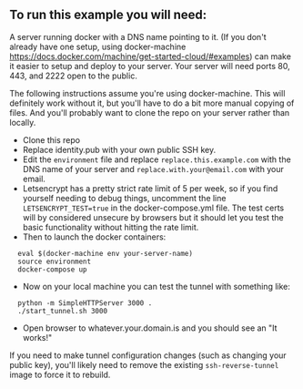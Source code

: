 
## To run this example you will need:

A server running docker with a DNS name pointing to it. (If you don't already have one setup, using docker-machine https://docs.docker.com/machine/get-started-cloud/#examples) can make it easier to setup and deploy to your server. Your server will need ports 80, 443, and 2222 open to the public.

The following instructions  assume you're using docker-machine. This will definitely work without it, but you'll have to do a bit more manual copying of files. And you'll probably want to clone the repo on your server rather than locally. 

- Clone this repo
- Replace identity.pub with your own public SSH key.
- Edit the `environment` file and replace `replace.this.example.com` with the DNS name of your server and `replace.with.your@email.com` with your email.
- Letsencrypt has a pretty strict rate limit of 5 per week, so if you find yourself needing to debug things, uncomment the line `LETSENCRYPT_TEST=true` in the  docker-compose.yml file. The test certs will by considered unsecure by browsers but it should let you test the basic functionality without hitting the rate limit.
- Then to launch the docker containers:
```
  eval $(docker-machine env your-server-name)
  source environment
  docker-compose up
```
- Now on your local machine you can test the tunnel with something like:
```
  python -m SimpleHTTPServer 3000 .
  ./start_tunnel.sh 3000
```
- Open browser to whatever.your.domain.is and you should see an "It works!"

If you need to make tunnel configuration changes (such as changing your public key), you'll likely need to remove the existing `ssh-reverse-tunnel` image to force it to rebuild.
